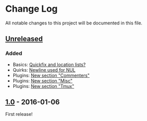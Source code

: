 # Change Log

All notable changes to this project will be documented in this file.

## [Unreleased]
### Added

- Basics: [Quickfix and location lists?](README.md#quickfix-and-location-lists)
- Quirks: [Newline used for NUL](README.md#newline-used-for-nul)
- Plugins: [New section "Commenters"](README.md#commenters)
- Plugins: [New section "Misc"](README.md#misc)
- Plugins: [New section "Tmux"](README.md#tmux)

## [1.0] - 2016-01-06
First release!

[Unreleased]: https://github.com/mhinz/vim-galore/compare/v1.0...HEAD
[1.0]: https://github.com/mhinz/vim-galore/compare/69677e2...v1.0
